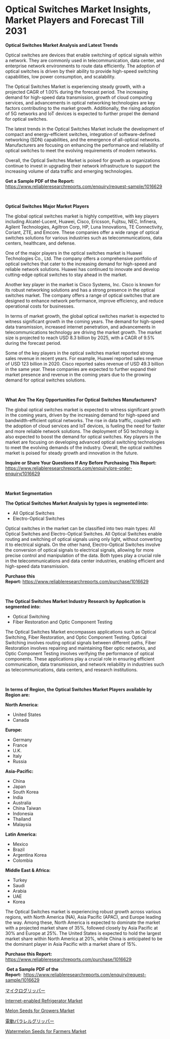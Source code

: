 <p><h1>Optical Switches Market Insights, Market Players and Forecast Till 2031</h1></p><p><strong>Optical Switches Market Analysis and Latest Trends</strong></p>
<p><p>Optical switches are devices that enable switching of optical signals within a network. They are commonly used in telecommunication, data center, and enterprise network environments to route data efficiently. The adoption of optical switches is driven by their ability to provide high-speed switching capabilities, low power consumption, and scalability.</p><p>The Optical Switches Market is experiencing steady growth, with a projected CAGR of 1.00% during the forecast period. The increasing demand for high-speed data transmission, growth of cloud computing services, and advancements in optical networking technologies are key factors contributing to the market growth. Additionally, the rising adoption of 5G networks and IoT devices is expected to further propel the demand for optical switches.</p><p>The latest trends in the Optical Switches Market include the development of compact and energy-efficient switches, integration of software-defined networking (SDN) capabilities, and the emergence of all-optical networks. Manufacturers are focusing on enhancing the performance and reliability of optical switches to meet the evolving requirements of modern networks.</p><p>Overall, the Optical Switches Market is poised for growth as organizations continue to invest in upgrading their network infrastructure to support the increasing volume of data traffic and emerging technologies.</p></p>
<p><strong>Get a Sample PDF of the Report:&nbsp;</strong> <a href="https://www.reliableresearchreports.com/enquiry/request-sample/1016629">https://www.reliableresearchreports.com/enquiry/request-sample/1016629</a></p>
<p>&nbsp;</p>
<p><strong>Optical Switches Major Market Players</strong></p>
<p><p>The global optical switches market is highly competitive, with key players including Alcatel-Lucent, Huawei, Cisco, Ericsson, Fujitsu, NEC, Infinera, Agilent Technologies, Agiltron Corp, HP, Luna Innovations, TE Connectivity, Coriant, ZTE, and Emcore. These companies offer a wide range of optical switches solutions for various industries such as telecommunications, data centers, healthcare, and defense.</p><p>One of the major players in the optical switches market is Huawei Technologies Co., Ltd. The company offers a comprehensive portfolio of optical switches that cater to the increasing demand for high-speed and reliable network solutions. Huawei has continued to innovate and develop cutting-edge optical switches to stay ahead in the market.</p><p>Another key player in the market is Cisco Systems, Inc. Cisco is known for its robust networking solutions and has a strong presence in the optical switches market. The company offers a range of optical switches that are designed to enhance network performance, improve efficiency, and reduce operational costs for businesses.</p><p>In terms of market growth, the global optical switches market is expected to witness significant growth in the coming years. The demand for high-speed data transmission, increased internet penetration, and advancements in telecommunications technology are driving the market growth. The market size is projected to reach USD 8.3 billion by 2025, with a CAGR of 9.5% during the forecast period.</p><p>Some of the key players in the optical switches market reported strong sales revenue in recent years. For example, Huawei reported sales revenue of USD 123 billion in 2020. Cisco reported sales revenue of USD 49.3 billion in the same year. These companies are expected to further expand their market presence and revenue in the coming years due to the growing demand for optical switches solutions.</p></p>
<p>&nbsp;</p>
<p><strong>What Are The Key Opportunities For Optical Switches Manufacturers?</strong></p>
<p><p>The global optical switches market is expected to witness significant growth in the coming years, driven by the increasing demand for high-speed and bandwidth-efficient optical networks. The rise in data traffic, coupled with the adoption of cloud services and IoT devices, is fueling the need for faster and more reliable network solutions. The deployment of 5G technology is also expected to boost the demand for optical switches. Key players in the market are focusing on developing advanced optical switching technologies to meet the evolving demands of the industry. Overall, the optical switches market is poised for steady growth and innovation in the future.</p></p>
<p><strong>Inquire or Share Your Questions If Any Before Purchasing This Report:</strong> <a href="https://www.reliableresearchreports.com/enquiry/pre-order-enquiry/1016629">https://www.reliableresearchreports.com/enquiry/pre-order-enquiry/1016629</a></p>
<p>&nbsp;</p>
<p><strong>Market Segmentation</strong></p>
<p><strong>The Optical Switches Market Analysis by types is segmented into:</strong></p>
<p><ul><li>All Optical Switches</li><li>Electro-Optical Switches</li></ul></p>
<p><p>Optical switches in the market can be classified into two main types: All Optical Switches and Electro-Optical Switches. All Optical Switches enable routing and switching of optical signals using only light, without converting it to electrical signals. On the other hand, Electro-Optical Switches involve the conversion of optical signals to electrical signals, allowing for more precise control and manipulation of the data. Both types play a crucial role in the telecommunications and data center industries, enabling efficient and high-speed data transmission.</p></p>
<p><strong>Purchase this Report:&nbsp;</strong><a href="https://www.reliableresearchreports.com/purchase/1016629">https://www.reliableresearchreports.com/purchase/1016629</a></p>
<p>&nbsp;</p>
<p><strong>The Optical Switches Market Industry Research by Application is segmented into:</strong></p>
<p><ul><li>Optical Switching</li><li>Fiber Restoration and Optic Component Testing</li></ul></p>
<p><p>The Optical Switches Market encompasses applications such as Optical Switching, Fiber Restoration, and Optic Component Testing. Optical Switching involves routing optical signals between different paths, Fiber Restoration involves repairing and maintaining fiber optic networks, and Optic Component Testing involves verifying the performance of optical components. These applications play a crucial role in ensuring efficient communication, data transmission, and network reliability in industries such as telecommunications, data centers, and research institutions.</p></p>
<p>&nbsp;</p>
<p><strong>In terms of Region, the Optical Switches Market Players available by Region are:</strong></p>
<p>
    <p> <strong> North America: </strong>
        <ul>
            <li>United States</li>
            <li>Canada</li>
        </ul>
        </p> 
    <p> <strong> Europe: </strong>
        <ul>
            <li>Germany</li>
            <li>France</li>
            <li>U.K.</li>
            <li>Italy</li>
            <li>Russia</li>
        </ul>
        </p> 
    <p> <strong> Asia-Pacific: </strong>
        <ul>
            <li>China</li>
            <li>Japan</li>
            <li>South Korea</li>
            <li>India</li>
            <li>Australia</li>
            <li>China Taiwan</li>
            <li>Indonesia</li>
            <li>Thailand</li>
            <li>Malaysia</li>
        </ul>
        </p> 
    <p> <strong> Latin America: </strong>
        <ul>
            <li>Mexico</li>
            <li>Brazil</li>
            <li>Argentina Korea</li>
            <li>Colombia</li>
        </ul>
        </p> 
    <p> <strong> Middle East & Africa: </strong>
        <ul>
            <li>Turkey</li>
            <li>Saudi</li>
            <li>Arabia</li>
            <li>UAE</li>
            <li>Korea</li>
        </ul>
    </p>
    </p>
<p><p>The Optical Switches market is experiencing robust growth across various regions, with North America (NA), Asia Pacific (APAC), and Europe leading the way. Among these, North America is expected to dominate the market with a projected market share of 35%, followed closely by Asia Pacific at 30% and Europe at 25%. The United States is expected to hold the largest market share within North America at 20%, while China is anticipated to be the dominant player in Asia Pacific with a market share of 15%.</p></p>
<p><strong>Purchase this Report: </strong><a href="https://www.reliableresearchreports.com/purchase/1016629">https://www.reliableresearchreports.com/purchase/1016629</a></p>
<p>&nbsp;<strong>Get a Sample PDF of the Report:&nbsp;&nbsp;</strong><a href="https://www.reliableresearchreports.com/enquiry/request-sample/1016629">https://www.reliableresearchreports.com/enquiry/request-sample/1016629</a></p>
<p><strong></strong></p>
<p><p><a href="https://github.com/xtkhtofdt934839/Market-Research-Report-List-1/blob/main/27846718182.md">マイクログリッパー</a></p><p><a href="https://github.com/josesg55/Market-Research-Report-List-2/blob/main/internet-enabled-refrigerator-market.md">Internet-enabled Refrigerator Market</a></p><p><a href="https://issuu.com/reportprime-2/docs/melon-seeds-for-growers-market-size-2030.pptx">Melon Seeds for Growers Market</a></p><p><a href="https://github.com/KaydenJohns1964/Market-Research-Report-List-1/blob/main/23007108181.md">電動パラレルグリッパー</a></p><p><a href="https://issuu.com/reportprime-2/docs/watermelon-seeds-for-farmers-market-size-2030.pptx">Watermelon Seeds for Farmers Market</a></p></p>